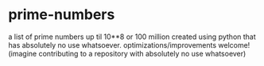 # prime-numbers
a list of prime numbers up til 10\*\*8 or 100 million created using python that has absolutely no use whatsoever.
optimizations/improvements welcome! (imagine contributing to a repository with absolutely no use whatsoever)